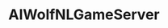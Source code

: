---
title: AIWolfNLGameServer
description: 人狼知能大会自然言語部門向けのリモート対戦接続システムです。
lang: Java
GitHub: https://github.com/aiwolfdial/AIWolfNLGameServer
page: /research
---